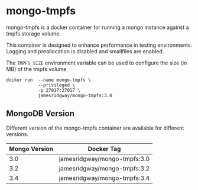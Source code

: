 # mongo-tmpfs
mongo-tmpfs is a docker container for running a mongo instance against a tmpfs storage volume.

This container is designed to enhance performance in testing environments. Logging and preallocation is disabled and smallfiles are enabled.

The `TMPFS_SIZE` environment variable can be used to configure the size (in MB) of the tmpfs volume.

```
docker run  --name mongo-tmpfs \
            --privileged \
            -p 27017:27017 \
            jamesridgway/mongo-tmpfs:3.4
```

## MongoDB Version
Different version of the mongo-tmpfs container are available for different versions.

| Mongo Version  | Docker Tag                   |
| -------------- | ---------------------------- |
| 3.0            | jamesridgway/mongo-tmpfs:3.0 |
| 3.2            | jamesridgway/mongo-tmpfs:3.2 |
| 3.4            | jamesridgway/mongo-tmpfs:3.4 |
